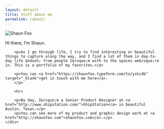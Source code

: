 ```yaml
---
layout: default
title: Stuff about me
permalink: /about/
---
```


<div class="container about-page">
	<div class="column pic">
		<img src="{{ site.baseurl }}/assets/img/shaun-fox-mayfield.jpg" alt="Shaun Fox" class="bio-pic">
	</div>
	<div class="column my-bio">
		<p>Hi there, I&rsquo;m Shaun.</p>

		<p>As I go through life, I try to find interesting or beautiful things to capture along the way, and I find a lot of them in day-to-day life &ndash; from people I&rsquo;m with to the spaces we&rsquo;re in. This is a portfolio of my favorites.</p>

		<p>You can <a href="https://shaunfox.typeform.com/to/yshc4b" target="_blank">get in touch with me here</a>.
		</p>

		<hr>

		<p>By day, I&rsquo;m a Senior Product Designer at <a href="http://www.shipstation.com/">ShipStation</a> in beautiful Austin, Texas.</p>
		<p>You can see more of my product and graphic design work at <a href="http://shaunfox.com">shaunfox.com</a>.</p>
	</div>
</div>